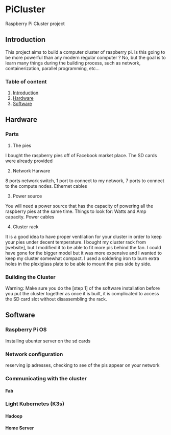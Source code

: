 # PiCluster
Raspberry Pi Cluster project

## Introduction

This project aims to build a computer cluster of raspberry pi. Is this going to be more powerful than any modern regular computer ? No, but the goal is to learn many things during the building process, such as network, containerization, parallel programming, etc...

### Table of content

 1. [Introduction](##Introduction)
 2. [Hardware](#Hardware)
 3. [Software](#sub-heading-3)


## Hardware

### Parts

1. The pies

I bought the raspberry pies off of Facebook market place. The SD cards were already provided

2. Network Harware

8 ports network switch, 1 port to connect to my network, 7 ports to connect to the compute nodes. Ethernet cables

3. Power source

You will need a power source that has the capacity of powering all the raspberry pies at the same time. Things to look for: Watts and Amp capacity. Power cables

4. Cluster rack

It is a good idea to have proper ventilation for your cluster in order to keep your pies under decent temperature. I bought my cluster rack from [website], but I modified it to be able to fit more pis behind the fan. I could have gone for the bigger model but it was more expensive and I wanted to keep my cluster somewhat compact. I used a soldering iron to burn extra holes in the plexiglass plate to be able to mount the pies side by side.

### Building the Cluster

Warning: Make sure you do the [step 1] of the software installation before you put the cluster together as once it is built, it is complicated to access the SD card slot without disassembling the rack.


## Software

### Raspberry Pi OS

Installing ubunter server on the sd cards 

### Network configuration

reserving ip adresses, checking to see of the pis appear on your network

### Communicating with the cluster

#### Fab

### Light Kubernetes (K3s)

#### Hadoop

#### Home Server

